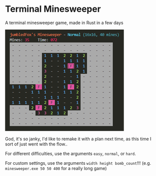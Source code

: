 # Terminal Minesweeper

A terminal minesweeper game, made in Rust in a few days

![A game of terminal minesweeper](minesweeper.PNG "Minesweeper")

God, it's so janky, I'd like to remake it with a plan next time, as this time I sort of just went with the flow..

For different difficulties, use the arguments `easy`, `normal`, or `hard`.

For custom settings, use the arguments `width height bomb_count`!!! (e.g. `minesweeper.exe 50 50 400` for a really long game)

